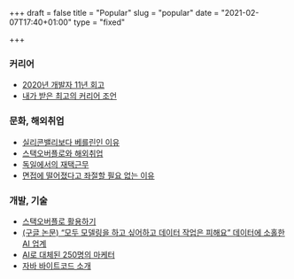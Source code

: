 +++
draft = false
title = "Popular"
slug = "popular"
date = "2021-02-07T17:40+01:00"
type = "fixed"

+++

### 커리어

* [2020년 개발자 11년 회고](http://iamsang.com/blog/2021/01/04/2020-retro)
* [내가 받은 최고의 커리어 조언](http://iamsang.com/blog/2019/01/01/career-advice)

### 문화, 해외취업

* [실리콘밸리보다 베를린인 이유](http://iamsang.com/blog/2017/10/30/berlin-over-silicon-valley)
* [스택오버플로와 해외취업](http://iamsang.com/blog/2018/06/17/stackoverflow-and-overseas-employment)
* [독일에서의 재택근무](http://iamsang.com/blog/2020/11/02/wfh)
* [면접에 떨어졌다고 좌절할 필요 없는 이유](http://iamsang.com/blog/2018/08/16/no-interview-frustration)

### 개발, 기술

* [스택오버플로 활용하기](http://iamsang.com/blog/2012/05/30/using-stack-overflow-effectively)
* [(구글 논문) “모두 모델링을 하고 싶어하고 데이터 작업은 피해요” 데이터에 소홀한 AI 업계](http://iamsang.com/blog/2021/02/07/techneedle-google-paper-ai-and-data)
* [AI로 대체된 250명의 마케터](http://iamsang.com/blog/2018/05/27/ai-and-marketers)
* [자바 바이트코드 소개](http://iamsang.com/blog/2012/08/19/introduction-to-java-bytecode)